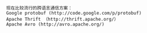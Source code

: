 

#####
    现在比较流行的跨语言通信方案：
    Google protobuf (http://code.google.com/p/protobuf)
    Apache Thrift （http://thrift.apache.org/）
    Apache Avro (http://avro.apache.org/) 

